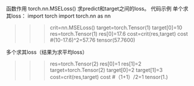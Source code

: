 函数作用
torch.nn.MSELoss() 求predict和target之间的loss。
代码示例
单个求其loss：
import torch
import torch.nn as nn
>>> crit=nn.MSELoss()
>>> target=torch.Tensor(1)
>>> target[0]=10
>>> res=torch.Tensor(1)
>>> res[0]=17.6
>>> cost=crit(res,target)
>>> cost                          #(10-17.6)^2=57.76
tensor(57.7600)

多个求其loss（结果为求平均loss）
>>> res=torch.Tensor(2)
>>> res[0]=1
>>> res[1]=2
>>> target=torch.Tensor(2)
>>> target[0]=2
>>> target[1]=3
>>> cost=crit(res,target)
>>> cost                            #（1+1）/2=1
tensor(1.)
